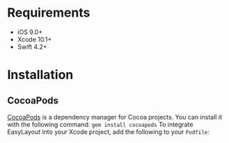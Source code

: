 # Requirements
* iOS 9.0+
* Xcode 10.1+
* Swift 4.2+

# Installation
## CocoaPods
[CocoaPods](https://cocoapods.org/) is a dependency manager for Cocoa projects. You can install it with the following command:
`gem install cocoapods`
To integrate EasyLayout into your Xcode project, add the following to your `Podfile`:

